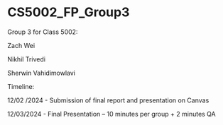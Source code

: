 # CS5002_FP_Group3
Group 3 for Class 5002: 

Zach Wei 

Nikhil Trivedi 

Sherwin Vahidimowlavi 

 



Timeline: 

12/02 /2024 - Submission of final report and presentation on Canvas 

12/03/2024 - Final Presentation – 10 minutes per group + 2 minutes QA 
